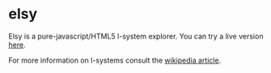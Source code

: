 # elsy

Elsy is a pure-javascript/HTML5 l-system explorer. You can try a live version 
[here](http://www.burgerkone.com/elsy).

For more information on l-systems consult the
[wikipedia article](http://en.wikipedia.org/wiki/L-system).
